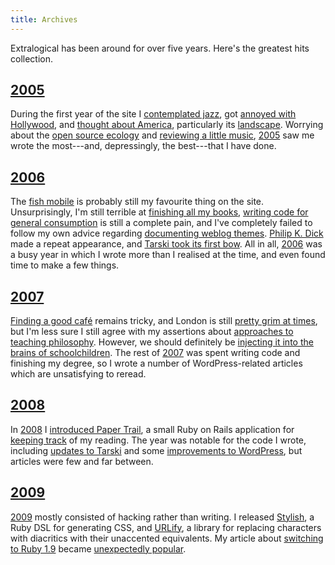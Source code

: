 ```yaml
---
title: Archives
---
```


Extralogical has been around for over five years. Here's the greatest hits
collection.


[2005]($root/2005)
------------------

During the first year of the site I [contemplated jazz][jazz], got
[annoyed with Hollywood][faces], and [thought about America][empty],
particularly its [landscape][ormerod]. Worrying about the
[open source ecology][ecology] and [reviewing a little music][music],
[2005]($root/2005) saw me wrote the most---and, depressingly, the best---that I
have done.

  [jazz]:    $root/2005/03/contemplating-jazz
  [faces]:   $root/2005/05/faces-of-evil
  [empty]:   $root/2005/03/the-big-empty
  [ormerod]: $root/2005/03/ormerods-america
  [ecology]: $root/2005/11/open-source-ecology
  [music]:   $root/2005/12/top-5-of-2005


[2006]($root/2006)
------------------

The [fish mobile][mobile] is probably still my favourite thing on the site.
Unsurprisingly, I'm still terrible at [finishing all my books][reading],
[writing code for general consumption][pubpriv] is still a complete pain, and
I've completely failed to follow my own advice regarding
[documenting weblog themes][docs]. [Philip K. Dick][pkd] made a repeat
appearance, and [Tarski took its first bow][tarski]. All in all,
[2006]($root/2006) was a busy year in which I wrote more than I realised at the
time, and even found time to make a few things.

  [mobile]:  $root/2006/01/fish-mobile
  [reading]: $root/2006/01/too-much-and-not-enough
  [pubpriv]: $root/2006/02/public-private-code
  [docs]:    $root/2006/02/weblog-theme-documentation
  [pkd]:     $root/2006/12/rotoscope
  [tarski]:  $root/2006/02/introducing-tarski


[2007]($root/2007)
------------------

[Finding a good café][cafe] remains tricky, and London is still
[pretty grim at times][london], but I'm less sure I still agree with my
assertions about [approaches to teaching philosophy][teaching]. However, we
should definitely be
[injecting it into the brains of schoolchildren][education]. The rest of
[2007]($root/2007) was spent writing code and finishing my degree, so I wrote a
number of WordPress-related articles which are unsatisfying to reread.

  [cafe]:      $root/2007/02/cup-of-tea
  [london]:    $root/2007/07/no-smoking
  [teaching]:  $root/2007/02/approaches-to-teaching-philosophy
  [education]: $root/2007/02/all-in-plato


[2008]($root/2008)
------------------

In [2008]($root/2008) I [introduced Paper Trail][papertrail], a small Ruby on
Rails application for [keeping track][books] of my reading. The year was
notable for the code I wrote, including [updates to Tarski][tarski2] and some
[improvements to WordPress][themes], but articles were few and far between.

  [papertrail]: $root/2008/11/bookkeeping
  [books]:      http://books.extralogical.net
  [tarski2]:    $root/2008/07/the-state-of-the-art
  [themes]:     $root/2008/08/theme-inheritance


[2009]($root/2009)
------------------

[2009]($root/2009) mostly consisted of hacking rather than writing. I released
[Stylish][stylish], a Ruby DSL for generating CSS, and [URLify][urlify], a
library for replacing characters with diacritics with their unaccented
equivalents. My article about [switching to Ruby 1.9][ruby19] became
[unexpectedly popular][r19yc].

  [stylish]: $root/2009/05/generating-css-with-stylish
  [urlify]:  $root/2009/06/paper-cuts
  [ruby19]:  $root/2009/07/ruby-one-niner
  [r19yc]:   http://news.ycombinator.com/item?id=782012

